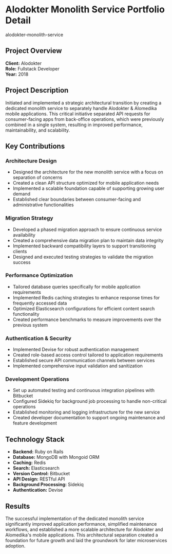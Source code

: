 # Alodokter Monolith Service Portfolio Detail

alodokter-monolith-service

## Project Overview
**Client:** Alodokter  
**Role:** Fullstack Developer  
**Year:** 2018

## Project Description
Initiated and implemented a strategic architectural transition by creating a dedicated monolith service to separately handle Alodokter & Alomedika mobile applications. This critical initiative separated API requests for consumer-facing apps from back-office operations, which were previously combined in a single system, resulting in improved performance, maintainability, and scalability.

## Key Contributions

### Architecture Design
- Designed the architecture for the new monolith service with a focus on separation of concerns
- Created a clean API structure optimized for mobile application needs
- Implemented a scalable foundation capable of supporting growing user demand
- Established clear boundaries between consumer-facing and administrative functionalities

### Migration Strategy
- Developed a phased migration approach to ensure continuous service availability
- Created a comprehensive data migration plan to maintain data integrity
- Implemented backward compatibility layers to support transitioning clients
- Designed and executed testing strategies to validate the migration success

### Performance Optimization
- Tailored database queries specifically for mobile application requirements
- Implemented Redis caching strategies to enhance response times for frequently accessed data
- Optimized Elasticsearch configurations for efficient content search functionality
- Created performance benchmarks to measure improvements over the previous system

### Authentication & Security
- Implemented Devise for robust authentication management
- Created role-based access control tailored to application requirements
- Established secure API communication channels between services
- Implemented comprehensive input validation and sanitization

### Development Operations
- Set up automated testing and continuous integration pipelines with Bitbucket
- Configured Sidekiq for background job processing to handle non-critical operations
- Established monitoring and logging infrastructure for the new service
- Created developer documentation to support ongoing maintenance and feature development

## Technology Stack
- **Backend:** Ruby on Rails
- **Database:** MongoDB with Mongoid ORM
- **Caching:** Redis
- **Search:** Elasticsearch
- **Version Control:** Bitbucket
- **API Design:** RESTful API
- **Background Processing:** Sidekiq
- **Authentication:** Devise

## Results
The successful implementation of the dedicated monolith service significantly improved application performance, simplified maintenance workflows, and established a more scalable architecture for Alodokter and Alomedika's mobile applications. This architectural separation created a foundation for future growth and laid the groundwork for later microservices adoption.